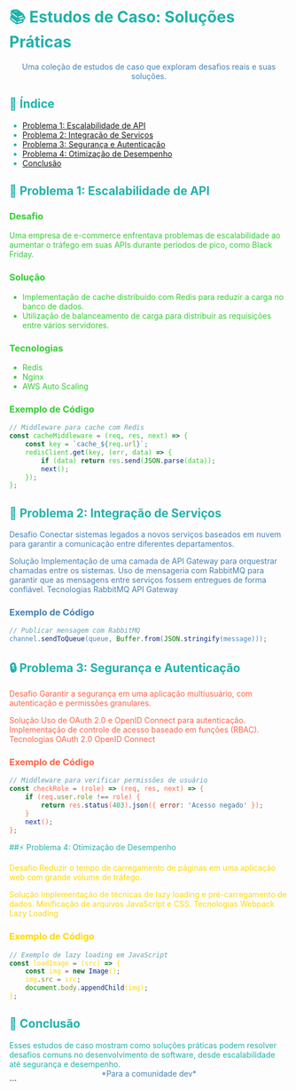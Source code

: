 <div style="color: #20B2AA;">

# 📚 Estudos de Caso: Soluções Práticas

<div align="center" style="color: #4682B4;">
Uma coleção de estudos de caso que exploram desafios reais e suas soluções.
</div>

## 📌 Índice
- [Problema 1: Escalabilidade de API](#-problema-1-escalabilidade-de-api)
- [Problema 2: Integração de Serviços](#-problema-2-integração-de-serviços)
- [Problema 3: Segurança e Autenticação](#-problema-3-segurança-e-autenticação)
- [Problema 4: Otimização de Desempenho](#-problema-4-otimização-de-desempenho)
- [Conclusão](#-conclusão)

## 🚀 Problema 1: Escalabilidade de API

<div style="color: #32CD32;">

### Desafio
Uma empresa de e-commerce enfrentava problemas de escalabilidade ao aumentar o tráfego em suas APIs durante períodos de pico, como Black Friday.

### Solução
- Implementação de cache distribuído com Redis para reduzir a carga no banco de dados.
- Utilização de balanceamento de carga para distribuir as requisições entre vários servidores.
  
### Tecnologias
- Redis
- Nginx
- AWS Auto Scaling

### Exemplo de Código
```javascript
// Middleware para cache com Redis
const cacheMiddleware = (req, res, next) => {
    const key = `cache_${req.url}`;
    redisClient.get(key, (err, data) => {
        if (data) return res.send(JSON.parse(data));
        next();
    });
};
```
</div>

## 🔗 Problema 2: Integração de Serviços
<div style="color: #4682B4;">
Desafio
Conectar sistemas legados a novos serviços baseados em nuvem para garantir a comunicação entre diferentes departamentos.

Solução
Implementação de uma camada de API Gateway para orquestrar chamadas entre os sistemas.
Uso de mensageria com RabbitMQ para garantir que as mensagens entre serviços fossem entregues de forma confiável.
Tecnologias
RabbitMQ
API Gateway
### Exemplo de Código
```javascript
// Publicar mensagem com RabbitMQ
channel.sendToQueue(queue, Buffer.from(JSON.stringify(message)));
```
</div> 

## 🔒 Problema 3: Segurança e Autenticação
<div style="color: #FF6347;">
Desafio
Garantir a segurança em uma aplicação multiusuário, com autenticação e permissões granulares.

Solução
Uso de OAuth 2.0 e OpenID Connect para autenticação.
Implementação de controle de acesso baseado em funções (RBAC).
Tecnologias
OAuth 2.0
OpenID Connect
### Exemplo de Código
```javascript
// Middleware para verificar permissões de usuário
const checkRole = (role) => (req, res, next) => {
    if (req.user.role !== role) {
        return res.status(403).json({ error: 'Acesso negado' });
    }
    next();
};
```
</div>

##⚡ Problema 4: Otimização de Desempenho
<div style="color: #FFD700;">
Desafio
Reduzir o tempo de carregamento de páginas em uma aplicação web com grande volume de tráfego.

Solução
Implementação de técnicas de lazy loading e pré-carregamento de dados.
Minificação de arquivos JavaScript e CSS.
Tecnologias
Webpack
Lazy Loading
### Exemplo de Código
```javascript
// Exemplo de lazy loading em JavaScript
const loadImage = (src) => {
    const img = new Image();
    img.src = src;
    document.body.appendChild(img);
};
```
</div>

## 🔎 Conclusão
<div style="color: #20B2AA;"> Esses estudos de caso mostram como soluções práticas podem resolver desafios comuns no desenvolvimento de software, desde escalabilidade até segurança e desempenho. </div>
<div align="center" style="color: #4682B4;"> *Para a comunidade dev* </div> </div> ```
